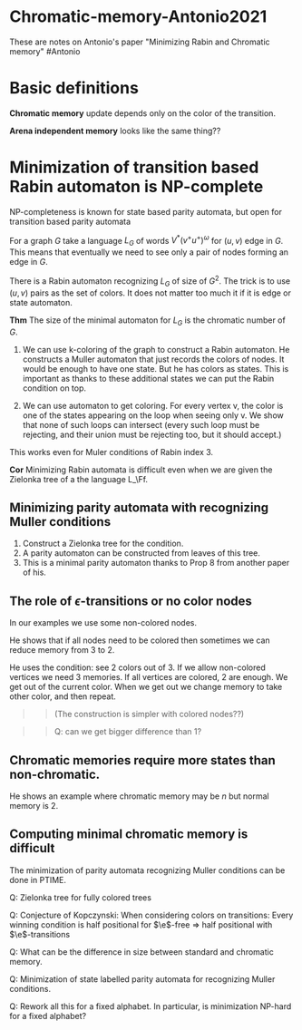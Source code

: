 # Chromatic-memory-Antonio2021

These are notes on Antonio's paper "Minimizing Rabin and Chromatic memory"
#Antonio

# Basic definitions

**Chromatic memory** update depends only on the color of the transition.

**Arena independent memory** looks like the same thing??

# Minimization of transition based Rabin automaton is NP-complete

NP-completeness is known for state based parity automata, but open for
transition based parity automata

For a graph $G$ take a language $L_G$ of words $V^*(v^+u^+)^\omega$ for $(u,v)$ edge
in $G$. This means that eventually we need to see only a pair of nodes forming
an edge in $G$.

There is a Rabin automaton recognizing $L_G$ of size of $G^2$. The trick is to use
$(u,v)$ pairs as the set of colors. It does not matter too much it if it is edge
or state automaton.

**Thm** The size of the minimal automaton for $L_G$ is the chromatic number of $G$.

1. We can use k-coloring of the graph to construct a Rabin automaton. He
   constructs a Muller automaton that just records the colors of nodes.
   It would be enough to have one state. But he has colors as states. This is
   important as thanks to these additional states we can put the Rabin condition
   on top.

2. We can use automaton to get coloring. For every vertex v, the color is one of
   the states appearing on the loop when seeing only v. We show that none of
   such loops can intersect (every such loop must be rejecting, and their union
   must be rejecting too, but it should accept.)

This works even for Muler conditions of Rabin index 3.

**Cor** Minimizing Rabin automata is difficult even when we are given the
Zielonka tree of a the language L\_\Ff.

## Minimizing parity automata with recognizing Muller conditions

1. Construct a Zielonka tree for the condition.
2. A parity automaton can be constructed from leaves of this tree.
3. This is a minimal parity automaton thanks to Prop 8 from another paper of his.

## The role of $\epsilon$-transitions or no color nodes

In our examples we use some non-colored nodes.

He shows that if all nodes need to be colored then sometimes we can reduce
memory from 3 to 2.

He uses the condition: see 2 colors out of 3.
If we allow non-colored vertices we need 3 memories.
If all vertices are colored, 2 are enough. We get out of the current color. When
we get out we change memory to take other color, and then repeat.

> > (The construction is simpler with colored nodes??)

> > Q: can we get bigger difference than 1?

## Chromatic memories require more states than non-chromatic.

He shows an example where chromatic memory may be $n$ but normal memory is $2$.

## Computing minimal chromatic memory is difficult

The minimization of parity automata recognizing Muller conditions can be done in
PTIME.

Q: Zielonka tree for fully colored trees

Q: Conjecture of Kopczynski: When considering colors on transitions: Every
winning condition is half positional for $\e$-free => half positional with $\e$-transitions

Q: What can be the difference in size between standard and chromatic memory.

Q: Minimization of state labelled parity automata for recognizing Muller
conditions.

Q: Rework all this for a fixed alphabet. In particular, is minimization NP-hard
for a fixed alphabet?
